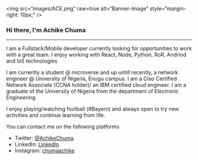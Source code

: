 <img
src=“images/ACE.png”
raw=true
alt=“Banner-image”
style=“margin-right: 10px;”
/>
### Hi there, I'm Achike Chuma
<hr>

I am a Fullstack/Mobile developer currently looking for opportunities to work with a great team. I enjoy working with React, Node, Python, RoR, Andriod and IoS technologies 

I am currently a student @ microverse and up untill recently, a network engineer @ University of Nigeria, Enugu campus.
 I am a Ciso Certified Network Associate (CCNA holder)/ an IBM certified cloud engineer.
I am a graduate of the University of Nigeria from the department of Electronic Engineering.

I enjoy playing/watching football (#Bayern) and always open to try new activities and continue learning from life. 

You can contact me on the following platforms
- Twitter: [@AchikeChuma](https://twitter.com/AchikeChuma)
- LinkedIn: [LinkedIn](https://www.linkedin.com/in/edward-achike-903432111/)
- Instagram: [chumaachike](https://www.instagram.com/chumaachike/)


<!--
**chumaachike/chumaachike** is a ✨ _special_ ✨ repository because its `README.md` (this file) appears on your GitHub profile.

Here are some ideas to get you started:

- 🔭 I’m currently working on ...
- 🌱 I’m currently learning ...
- 👯 I’m looking to collaborate on ...
- 🤔 I’m looking for help with ...
- 💬 Ask me about ...
- 📫 How to reach me: ...
- 😄 Pronouns: ...
- ⚡ Fun fact: ...
-->

